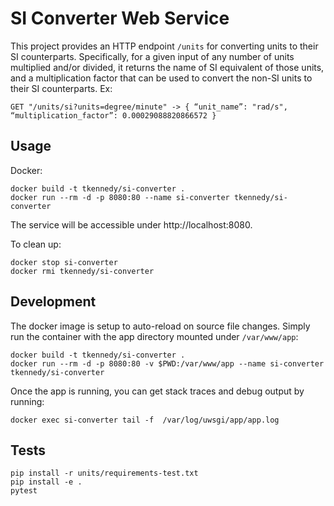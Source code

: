 # SI Converter Web Service

This project provides an HTTP endpoint `/units` for converting units to their
SI counterparts. Specifically, for a given input of any number of units
multiplied and/or divided, it returns the name of SI equivalent of those units,
and a multiplication factor that can be used to convert the non-SI units to
their SI counterparts. Ex:

```
GET "/units/si?units=degree/minute" -> { “unit_name”: "rad/s", “multiplication_factor”: 0.00029088820866572 }
```

## Usage

Docker:

```
docker build -t tkennedy/si-converter .
docker run --rm -d -p 8080:80 --name si-converter tkennedy/si-converter
```

The service will be accessible under http://localhost:8080.

To clean up:

```
docker stop si-converter
docker rmi tkennedy/si-converter
```

## Development

The docker image is setup to auto-reload on source file changes. Simply run the
container with the app directory mounted under `/var/www/app`:

```
docker build -t tkennedy/si-converter .
docker run --rm -d -p 8080:80 -v $PWD:/var/www/app --name si-converter tkennedy/si-converter
```

Once the app is running, you can get stack traces and debug output by running:

```
docker exec si-converter tail -f  /var/log/uwsgi/app/app.log
```

## Tests

```
pip install -r units/requirements-test.txt
pip install -e .
pytest
```

